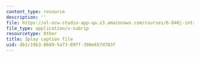 ```yaml
---
content_type: resource
description: ''
file: https://ol-ocw-studio-app-qa.s3.amazonaws.com/courses/6-046j-introduction-to-algorithms-sma-5503-fall-2005/db1c19b386895a7389ff398e657d783f_cJOHERGcGm4.vtt
file_type: application/x-subrip
resourcetype: Other
title: 3play caption file
uid: db1c19b3-8689-5a73-89ff-398e657d783f
---
```


